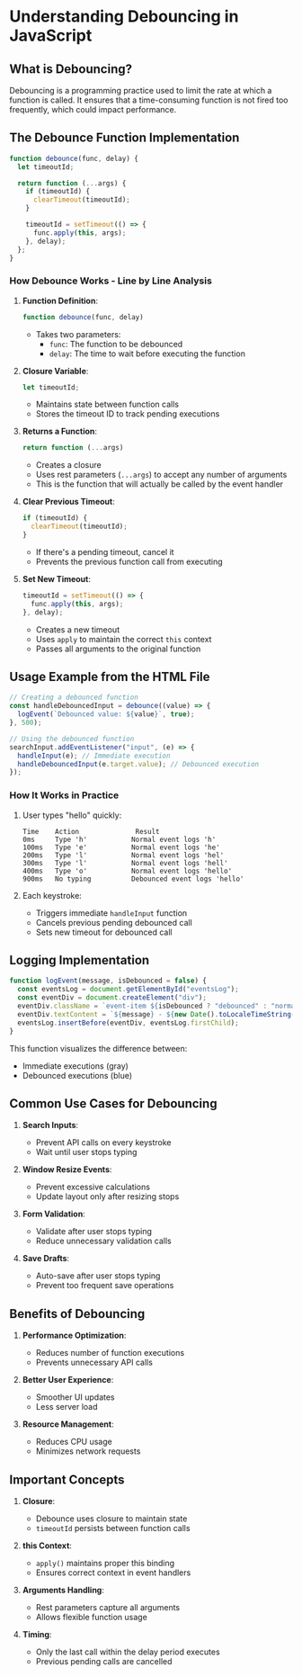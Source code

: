 # Understanding Debouncing in JavaScript

## What is Debouncing?

Debouncing is a programming practice used to limit the rate at which a function is called. It ensures that a time-consuming function is not fired too frequently, which could impact performance.

## The Debounce Function Implementation

```javascript
function debounce(func, delay) {
  let timeoutId;

  return function (...args) {
    if (timeoutId) {
      clearTimeout(timeoutId);
    }

    timeoutId = setTimeout(() => {
      func.apply(this, args);
    }, delay);
  };
}
```

### How Debounce Works - Line by Line Analysis

1. **Function Definition**:

   ```javascript
   function debounce(func, delay)
   ```

   - Takes two parameters:
     - `func`: The function to be debounced
     - `delay`: The time to wait before executing the function

2. **Closure Variable**:

   ```javascript
   let timeoutId;
   ```

   - Maintains state between function calls
   - Stores the timeout ID to track pending executions

3. **Returns a Function**:

   ```javascript
   return function (...args)
   ```

   - Creates a closure
   - Uses rest parameters (`...args`) to accept any number of arguments
   - This is the function that will actually be called by the event handler

4. **Clear Previous Timeout**:

   ```javascript
   if (timeoutId) {
     clearTimeout(timeoutId);
   }
   ```

   - If there's a pending timeout, cancel it
   - Prevents the previous function call from executing

5. **Set New Timeout**:
   ```javascript
   timeoutId = setTimeout(() => {
     func.apply(this, args);
   }, delay);
   ```
   - Creates a new timeout
   - Uses `apply` to maintain the correct `this` context
   - Passes all arguments to the original function

## Usage Example from the HTML File

```javascript
// Creating a debounced function
const handleDebouncedInput = debounce((value) => {
  logEvent(`Debounced value: ${value}`, true);
}, 500);

// Using the debounced function
searchInput.addEventListener("input", (e) => {
  handleInput(e); // Immediate execution
  handleDebouncedInput(e.target.value); // Debounced execution
});
```

### How It Works in Practice

1. User types "hello" quickly:

   ```
   Time    Action              Result
   0ms     Type 'h'           Normal event logs 'h'
   100ms   Type 'e'           Normal event logs 'he'
   200ms   Type 'l'           Normal event logs 'hel'
   300ms   Type 'l'           Normal event logs 'hell'
   400ms   Type 'o'           Normal event logs 'hello'
   900ms   No typing          Debounced event logs 'hello'
   ```

2. Each keystroke:
   - Triggers immediate `handleInput` function
   - Cancels previous pending debounced call
   - Sets new timeout for debounced call

## Logging Implementation

```javascript
function logEvent(message, isDebounced = false) {
  const eventsLog = document.getElementById("eventsLog");
  const eventDiv = document.createElement("div");
  eventDiv.className = `event-item ${isDebounced ? "debounced" : "normal"}`;
  eventDiv.textContent = `${message} - ${new Date().toLocaleTimeString()}`;
  eventsLog.insertBefore(eventDiv, eventsLog.firstChild);
}
```

This function visualizes the difference between:

- Immediate executions (gray)
- Debounced executions (blue)

## Common Use Cases for Debouncing

1. **Search Inputs**:

   - Prevent API calls on every keystroke
   - Wait until user stops typing

2. **Window Resize Events**:

   - Prevent excessive calculations
   - Update layout only after resizing stops

3. **Form Validation**:

   - Validate after user stops typing
   - Reduce unnecessary validation calls

4. **Save Drafts**:
   - Auto-save after user stops typing
   - Prevent too frequent save operations

## Benefits of Debouncing

1. **Performance Optimization**:

   - Reduces number of function executions
   - Prevents unnecessary API calls

2. **Better User Experience**:

   - Smoother UI updates
   - Less server load

3. **Resource Management**:
   - Reduces CPU usage
   - Minimizes network requests

## Important Concepts

1. **Closure**:

   - Debounce uses closure to maintain state
   - `timeoutId` persists between function calls

2. **this Context**:

   - `apply()` maintains proper this binding
   - Ensures correct context in event handlers

3. **Arguments Handling**:

   - Rest parameters capture all arguments
   - Allows flexible function usage

4. **Timing**:
   - Only the last call within the delay period executes
   - Previous pending calls are cancelled
